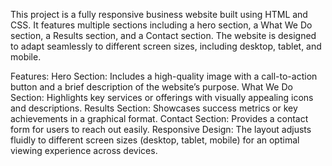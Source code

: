 This project is a fully responsive business website built using HTML and CSS. It features multiple sections including a hero section, a What We Do section, a Results section, and a Contact section. The website is designed to adapt seamlessly to different screen sizes, including desktop, tablet, and mobile.

Features:
Hero Section: Includes a high-quality image with a call-to-action button and a brief description of the website’s purpose.
What We Do Section: Highlights key services or offerings with visually appealing icons and descriptions.
Results Section: Showcases success metrics or key achievements in a graphical format.
Contact Section: Provides a contact form for users to reach out easily.
Responsive Design: The layout adjusts fluidly to different screen sizes (desktop, tablet, mobile) for an optimal viewing experience across devices.